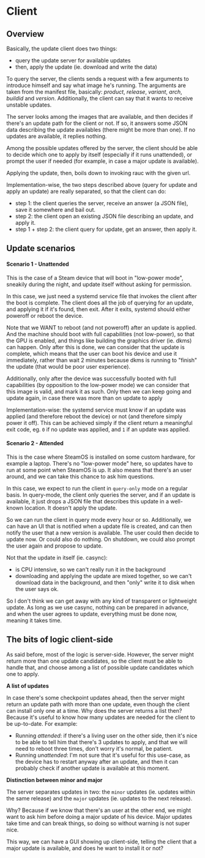 Client
======



Overview
--------

Basically, the update client does two things:
- query the update server for available updates
- then, apply the update (ie. download and write the data)

To query the server, the clients sends a request with a few arguments to
introduce himself and say what image he's running. The arguments are taken from
the manifest file, basically: *product*, *release*, *variant*, *arch*,
*buildid* and *version*. Additionally, the client can say that it wants to
receive unstable updates.

The server looks among the images that are available, and then decides if
there's an update path for the client or not. If so, it answers some JSON
data describing the update availables (there might be more than one). If no
updates are available, it replies nothing.

Among the possible updates offered by the server, the client should be able
to decide which one to apply by itself (especially if it runs unattended), or
prompt the user if needed (for example, in case a major update is available).

Applying the update, then, boils down to invoking rauc with the given url.

Implementation-wise, the two steps described above (query for update and apply
an update) are really separated, so that the client can do:
- step 1: the client queries the server, receive an answer (a JSON file), save
  it somewhere and bail out.
- step 2: the client open an existing JSON file describing an update, and apply
  it.
- step 1 + step 2: the client query for update, get an answer, then apply it.



Update scenarios
----------------

#### Scenario 1 - Unattended

This is the case of a Steam device that will boot in "low-power mode", sneakily
during the night, and update itself without asking for permission.

In this case, we just need a systemd service file that invokes the client after
the boot is complete. The client does all the job of querying for an update,
and applying it if it's found, then exit. After it exits, systemd should either
poweroff or reboot the device.

Note that we WANT to reboot (and not poweroff) after an update is applied. And
the machine should boot with full capabilities (not low-power), so that the GPU
is enabled, and things like building the graphics driver (ie. dkms) can happen.
Only after this is done, we can consider that the update is complete, which
means that the user can boot his device and use it immediately, rather than
wait 2 minutes because dkms is running to "finish" the update (that would be
poor user experience).

Additionally, only after the device was successfully booted with full
capabilities (by opposition to the low-power mode) we can consider that this
image is valid, and mark it as such. Only then we can keep going and update
again, in case there was more than on update to apply

Implementation-wise: the systemd service must know if an update was applied
(and therefore reboot the device) or not (and therefore simply power it off).
This can be achieved simply if the client return a meaningful exit code, eg.
`0` if no update was applied, and `1` if an update was applied.

#### Scenario 2 - Attended

This is the case where SteamOS is installed on some custom hardware, for
example a laptop. There's no "low-power mode" here, so updates have to run at
some point when SteamOS is up. It also means that there's an user around, and
we can take this chance to ask him questions.

In this case, we expect to run the client in `query-only` mode on a regular
basis. In query-mode, the client only queries the server, and if an update is
available, it just drops a JSON file that describes this update in a well-known
location. It doesn't apply the update.

So we can run the client in query mode every hour or so. Additionally, we can
have an UI that is notified when a update file is created, and can then notify
the user that a new version is available. The user could then decide to update
now. Or could also do nothing. On shutdown, we could also prompt the user again
and propose to update.

Not that the update in itself (ie. casync):
- is CPU intensive, so we can't really run it in the background
- downloading and applying the update are mixed together, so we can't download
  data in the background, and then "only" write it to disk when the user says
  ok.

So I don't think we can get away with any kind of transparent or lightweight
update. As long as we use casync, nothing can be prepared in advance, and when
the user agrees to update, everything must be done now, meaning it takes time.



The bits of logic client-side
-----------------------------

As said before, most of the logic is server-side. However, the server might
return more than one update candidates, so the client must be able to handle
that, and choose among a list of possible update candidates which one to apply.

**A list of updates**

In case there's some checkpoint updates ahead, then the server might return an
update path with more than one update, even though the client can install only
one at a time. Why does the server returns a list then? Because it's useful to
know how many updates are needed for the client to be up-to-date. For example:

- Running *attended*: if there's a living user on the other side, then it's
  nice to be able to tell him that there's 3 updates to apply, and that we
  will need to reboot three times, don't worry it's normal, be patient.
- Running *unattended*: I'm not sure that it's useful for this use-case, as
  the device has to restart anyway after an update, and then it can probably
  check if another update is available at this moment.

**Distinction between minor and major**

The server separates updates in two: the `minor` updates (ie. updates within
the same release) and the `major` updates (ie. updates to the next release).

Why? Because if we know that there's an user at the other end, we might want to
ask him before doing a major update of his device. Major updates take time and
can break things, so doing so without warning is not super nice.

This way, we can have a GUI showing up client-side, telling the client that
a major update is available, and does he want to install it or not?
